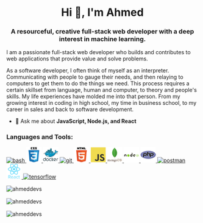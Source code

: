 <h1 align="center">Hi 👋, I'm Ahmed</h1>
<h3 align="center">A resourceful, creative full-stack web developer with a deep interest in machine learning.</h3>
<p>I am a passionate full-stack web developer who builds and contributes to web applications that provide value and solve problems. 


As a software developer, I often think of myself as an interpreter. Communicating with people to gauge their needs, and then relaying to computers to get them to do the things we need. This process requires a certain skillset from language, human and computer, to theory and people's skills. My life experiences have molded me into that person. From my growing interest in coding in high school, my time in business school, to my career in sales and back to software development.</p>

<!-- - 👨‍💻 Some of my projects are available at [ahmedtechs.netlify.app](ahmedtechs.netlify.app) -->

- 💬 Ask me about **JavaScript, Node.js, and React**

  
  
<!-- <h3 align="left">Connect with me:</h3> -->
<p align="left">
</p>

<h3 align="left">Languages and Tools:</h3>
<p align="left"> <a href="https://www.gnu.org/software/bash/" target="_blank" rel="noreferrer"> <img src="https://www.vectorlogo.zone/logos/gnu_bash/gnu_bash-icon.svg" alt="bash" width="40" height="40"/> </a> <a href="https://www.w3schools.com/css/" target="_blank" rel="noreferrer"> <img src="https://raw.githubusercontent.com/devicons/devicon/master/icons/css3/css3-original-wordmark.svg" alt="css3" width="40" height="40"/> </a> <a href="https://www.docker.com/" target="_blank" rel="noreferrer"> <img src="https://raw.githubusercontent.com/devicons/devicon/master/icons/docker/docker-original-wordmark.svg" alt="docker" width="40" height="40"/> </a> <a href="https://git-scm.com/" target="_blank" rel="noreferrer"> <img src="https://www.vectorlogo.zone/logos/git-scm/git-scm-icon.svg" alt="git" width="40" height="40"/> </a> <a href="https://www.w3.org/html/" target="_blank" rel="noreferrer"> <img src="https://raw.githubusercontent.com/devicons/devicon/master/icons/html5/html5-original-wordmark.svg" alt="html5" width="40" height="40"/> </a> <a href="https://developer.mozilla.org/en-US/docs/Web/JavaScript" target="_blank" rel="noreferrer"> <img src="https://raw.githubusercontent.com/devicons/devicon/master/icons/javascript/javascript-original.svg" alt="javascript" width="40" height="40"/> </a> <a href="https://www.mongodb.com/" target="_blank" rel="noreferrer"> <img src="https://raw.githubusercontent.com/devicons/devicon/master/icons/mongodb/mongodb-original-wordmark.svg" alt="mongodb" width="40" height="40"/> </a> <a href="https://nodejs.org" target="_blank" rel="noreferrer"> <img src="https://raw.githubusercontent.com/devicons/devicon/master/icons/nodejs/nodejs-original-wordmark.svg" alt="nodejs" width="40" height="40"/> </a> <a href="https://www.php.net" target="_blank" rel="noreferrer"> <img src="https://raw.githubusercontent.com/devicons/devicon/master/icons/php/php-original.svg" alt="php" width="40" height="40"/> </a> <a href="https://postman.com" target="_blank" rel="noreferrer"> <img src="https://www.vectorlogo.zone/logos/getpostman/getpostman-icon.svg" alt="postman" width="40" height="40"/> </a> <a href="https://reactjs.org/" target="_blank" rel="noreferrer"> <img src="https://raw.githubusercontent.com/devicons/devicon/master/icons/react/react-original-wordmark.svg" alt="react" width="40" height="40"/> </a> <a href="https://www.tensorflow.org" target="_blank" rel="noreferrer"> <img src="https://www.vectorlogo.zone/logos/tensorflow/tensorflow-icon.svg" alt="tensorflow" width="40" height="40"/> </a> </p>

<p><img align="center" src="https://github-readme-stats.vercel.app/api/top-langs?username=ahmeddevs&show_icons=true&locale=en&layout=compact&theme=radical" alt="ahmeddevs" /></p> 

<p><img align="center" src="https://github-readme-stats.vercel.app/api?username=ahmedDevs&show_icons=true&theme=radical" alt="ahmeddevs" /></p>
<!-- ![Ahmed's GitHub stats](https://github-readme-stats.vercel.app/api?username=ahmedDevs&show_icons=true&theme=radical) -->

<p><img align="center" src="https://github-readme-streak-stats.herokuapp.com/?user=ahmeddevs&theme=radical" alt="ahmeddevs" /></p>
 
<!-- <img src="https://raw.githubusercontent.com/jaypavasiya/jaypavasiya/output/github-contribution-grid-snake-dark.svg"> -->
   
      
      

